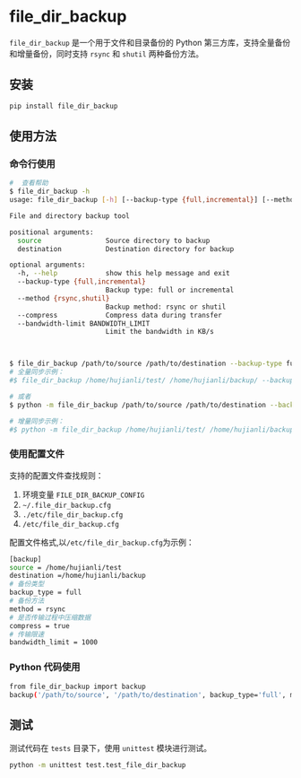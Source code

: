 # file_dir_backup

`file_dir_backup` 是一个用于文件和目录备份的 Python 第三方库，支持全量备份和增量备份，同时支持 `rsync` 和 `shutil` 两种备份方法。

## 安装

```bash
pip install file_dir_backup
```

## 使用方法
### 命令行使用
```bash
#  查看帮助
$ file_dir_backup -h
usage: file_dir_backup [-h] [--backup-type {full,incremental}] [--method {rsync,shutil}] [--compress] [--bandwidth-limit BANDWIDTH_LIMIT] source destination

File and directory backup tool

positional arguments:
  source                Source directory to backup
  destination           Destination directory for backup

optional arguments:
  -h, --help            show this help message and exit
  --backup-type {full,incremental}
                        Backup type: full or incremental
  --method {rsync,shutil}
                        Backup method: rsync or shutil
  --compress            Compress data during transfer
  --bandwidth-limit BANDWIDTH_LIMIT
                        Limit the bandwidth in KB/s



$ file_dir_backup /path/to/source /path/to/destination --backup-type full --method rsync --compress --bandwidth-limit 1000
# 全量同步示例：
#$ file_dir_backup /home/hujianli/test/ /home/hujianli/backup/ --backup-type full --method rsync --compress --bandwidth-limit 1000

# 或者
$ python -m file_dir_backup /path/to/source /path/to/destination --backup-type full --method rsync --compress --bandwidth-limit 1000

# 增量同步示例：
#$ python -m file_dir_backup /home/hujianli/test/ /home/hujianli/backup/ --backup-type incremental --method rsync --compress --bandwidth-limit 1000
```

### 使用配置文件

支持的配置文件查找规则：

1. 环境变量 `FILE_DIR_BACKUP_CONFIG`
2. `~/.file_dir_backup.cfg`
3. `./etc/file_dir_backup.cfg`
4. `/etc/file_dir_backup.cfg`


配置文件格式,以`/etc/file_dir_backup.cfg`为示例：
```bash
[backup]
source = /home/hujianli/test
destination =/home/hujianli/backup
# 备份类型
backup_type = full
# 备份方法
method = rsync
# 是否传输过程中压缩数据
compress = true
# 传输限速
bandwidth_limit = 1000
```
### Python 代码使用

```bash
from file_dir_backup import backup
backup('/path/to/source', '/path/to/destination', backup_type='full', method='rsync', compress=True, bandwidth_limit=1000)
```


## 测试

测试代码在 `tests` 目录下，使用  `unittest` 模块进行测试。

```bash
python -m unittest test.test_file_dir_backup
```
    